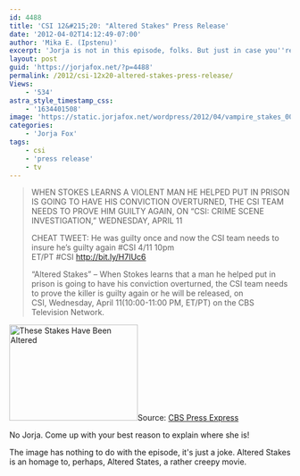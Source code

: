 ```yaml
---
id: 4488
title: 'CSI 12&#215;20: "Altered Stakes" Press Release'
date: '2012-04-02T14:12:49-07:00'
author: 'Mika E. (Ipstenu)'
excerpt: 'Jorja is not in this episode, folks. But just in case you''re watching anyway...'
layout: post
guid: 'https://jorjafox.net/?p=4488'
permalink: /2012/csi-12x20-altered-stakes-press-release/
Views:
    - '534'
astra_style_timestamp_css:
    - '1634401508'
image: 'https://static.jorjafox.net/wordpress/2012/04/vampire_stakes_004.jpg'
categories:
    - 'Jorja Fox'
tags:
    - csi
    - 'press release'
    - tv
---
```


<blockquote>WHEN STOKES LEARNS A VIOLENT MAN HE HELPED PUT IN PRISON IS GOING TO HAVE HIS CONVICTION OVERTURNED, THE CSI TEAM NEEDS TO PROVE HIM GUILTY AGAIN, ON “CSI: CRIME SCENE INVESTIGATION,” WEDNESDAY, APRIL 11

CHEAT TWEET: He was guilty once and now the CSI team needs to insure he’s guilty again #CSI 4/11 10pm ET/PT #CSI http://bit.ly/H7IUc6

“Altered Stakes” – When Stokes learns that a man he helped put in prison is going to have his conviction overturned, the CSI team needs to prove the killer is guilty again or he will be released, on CSI, Wednesday, April 11(10:00-11:00 PM, ET/PT) on the CBS Television Network.</blockquote>
<img class="alignleft size-medium wp-image-4489" title="These Stakes Have Been Altered" src="//static.jorjafox.net/wordpress/2012/04/vampire_stakes_004-230x172.jpg" alt="These Stakes Have Been Altered" width="230" height="172" />Source: <a href="http://www.cbspressexpress.com/cbs-entertainment/shows/csi-crime-scene-investigation/releases/view?id=31251">CBS Press Express</a>

No Jorja. Come up with your best reason to explain where she is!

The image has nothing to do with the episode, it's just a joke. Altered Stakes is an homage to, perhaps, Altered States, a rather creepy movie.
